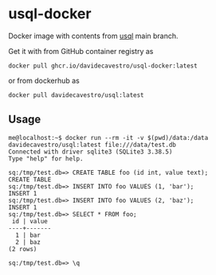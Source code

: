 # usql-docker

Docker image with contents from [usql](https://github.com/xo/usql) main branch.

Get it with from GitHub container registry as

`docker pull ghcr.io/davidecavestro/usql-docker:latest`

or from dockerhub as

`docker pull davidecavestro/usql:latest`

## Usage

```
me@localhost:~$ docker run --rm -it -v $(pwd)/data:/data davidecavestro/usql:latest file:///data/test.db
Connected with driver sqlite3 (SQLite3 3.38.5)
Type "help" for help.

sq:/tmp/test.db=> CREATE TABLE foo (id int, value text);
CREATE TABLE
sq:/tmp/test.db=> INSERT INTO foo VALUES (1, 'bar');
INSERT 1
sq:/tmp/test.db=> INSERT INTO foo VALUES (2, 'baz');
INSERT 1
sq:/tmp/test.db=> SELECT * FROM foo;
 id | value 
----+-------
  1 | bar 
  2 | baz 
(2 rows)

sq:/tmp/test.db=> \q
```